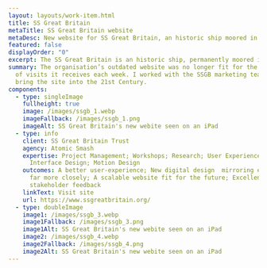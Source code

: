 ```yaml
---
layout: layouts/work-item.html
title: SS Great Britain
metaTitle: SS Great Britain website
metaDesc: New website for SS Great Britain, an historic ship moored in Bristol
featured: false
displayOrder: "0"
excerpt: The SS Great Britain is an historic ship, permanently moored in Bristol.
summary: The organisation’s outdated website was no longer fit for the thousands
  of visits it receives each week. I worked with the SSGB marketing team to
  bring the site into the 21st Century.
components:
  - type: singleImage
    fullheight: true
    image: /images/ssgb_1.webp
    imageFallback: /images/ssgb_1.png
    imageAlt: SS Great Britain's new webite seen on an iPad
  - type: info
    client: SS Great Britain Trust
    agency: Atomic Smash
    expertise: Project Management; Workshops; Research; User Experience Design; User
      Interface Design; Motion Design
    outcomes: A better user-experience; New digital design  mirroring existing brand
      far more closely; A scalable website fit for the future; Excellent
      stakeholder feedback
    linkText: Visit site
    url: https://www.ssgreatbritain.org/
  - type: doubleImage
    image1: /images/ssgb_3.webp
    image1Fallback: /images/ssgb_3.png
    image1Alt: SS Great Britain's new webite seen on an iPad
    image2: /images/ssgb_4.webp
    image2Fallback: /images/ssgb_4.png
    image2Alt: SS Great Britain's new webite seen on an iPad
---
```

